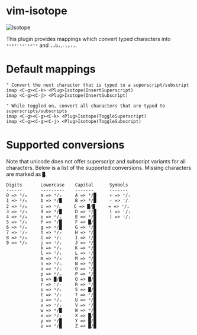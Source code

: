# vim-isotope

![Isotope](https://upload.wikimedia.org/wikipedia/commons/thumb/e/e4/204_Isotopes_of_Hydrogen-01.jpg/800px-204_Isotopes_of_Hydrogen-01.jpg)


This plugin provides mappings which convert typed characters into `ˢᵘᵖᵉʳˢᶜʳⁱᵖᵗˢ` and `ₛᵤbₛ꜀ᵣᵢₚₜₛ`.


# Default mappings

```vim
" Convert the next character that is typed to a superscript/subscript 
imap <C-g><C-k> <Plug>Isotope(InsertSuperscript)
imap <C-g><C-j> <Plug>Isotope(InsertSubscript)

" While toggled on, convert all characters that are typed to superscripts/subscripts
imap <C-g><C-g><C-k> <Plug>Isotope(ToggleSuperscript)
imap <C-g><C-g><C-j> <Plug>Isotope(ToggleSubscript)
```

# Supported conversions

Note that unicode does not offer superscript and subscript variants for all characters. Below is a list of the supported conversions. Missing characters are marked as `█`.

```
Digits       Lowercase    Capital      Symbols
------       ---------    -------      -------
0 => ⁰/₀     a => ᵃ/ₐ     A => ᴬ/█     + => ⁺/₊
1 => ¹/₁     b => ᵇ/█     B => ᴮ/█     - => ⁻/₋
2 => ²/₂     c => ᶜ/꜀     C => █/█     = => ⁼/₌
3 => ³/₃     d => ᵈ/█     D => ᴰ/█     ( => ⁽/₍
4 => ⁴/₄     e => ᵉ/ₑ     E => ᴱ/█     ) => ⁾/₎
5 => ⁵/₅     f => ᶠ/█     F => █/█
6 => ⁶/₆     g => ᵍ/█     G => ᴳ/█
7 => ⁷/₇     h => ʰ/ₕ     H => ᴴ/█
8 => ⁸/₈     i => ⁱ/ᵢ     I => ᴵ/█
9 => ⁹/₉     j => ʲ/ⱼ     J => ᴶ/█
             k => ᵏ/ₖ     K => ᴷ/█
             l => ˡ/ₗ     L => ᴸ/█
             m => ᵐ/ₘ     M => ᴹ/█
             n => ⁿ/ₙ     N => ᴺ/█
             o => ᵒ/ₒ     O => ᴼ/█
             p => ᵖ/ₚ     P => ᴾ/█
             q => █/█     Q => █/█
             r => ʳ/ᵣ     R => ᴿ/█
             s => ˢ/ₛ     S => █/█
             t => ᵗ/ₜ     T => ᵀ/█
             u => ᵘ/ᵤ     U => ᵁ/█
             v => ᵛ/ᵥ     V => ⱽ/█
             w => ʷ/█     W => ᵂ/█
             x => ˣ/ₓ     X => █/█
             y => ʸ/█     Y => █/█
             z => ᶻ/█     Z => █/█
```
